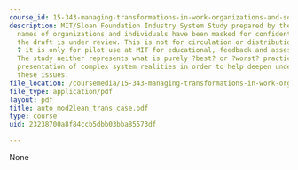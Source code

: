 ```yaml
---
course_id: 15-343-managing-transformations-in-work-organizations-and-society-spring-2002
description: MIT/Sloan Foundation Industry System Study prepared by the course professor.  The
  names of organizations and individuals have been masked for confidentiality while
  the draft is under review. This is not for circulation or distribution in any form
  ? it is only for pilot use at MIT for educational, feedback and assessment purposes.
  The study neither represents what is purely ?best? or ?worst? practice ? it is a
  presentation of complex system realities in order to help deepen understanding of
  these issues.
file_location: /coursemedia/15-343-managing-transformations-in-work-organizations-and-society-spring-2002/23238700a8f84ccb5dbb03bba85573df_auto_mod2lean_trans_case.pdf
file_type: application/pdf
layout: pdf
title: auto_mod2lean_trans_case.pdf
type: course
uid: 23238700a8f84ccb5dbb03bba85573df

---
```

None